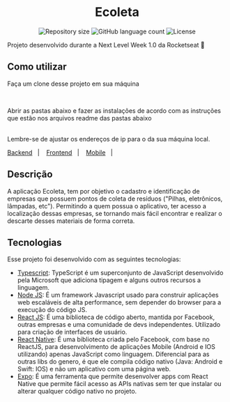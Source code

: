 <h1 align="center">Ecoleta</h1>

<p align="center">
 <img alt="Repository size" src="https://img.shields.io/github/repo-size/luizeduul/Ecoleta">
 <img alt="GitHub language count" src="https://img.shields.io/github/languages/count/luizeduul/Ecoleta">
 <img alt="License" src="https://img.shields.io/badge/license-MIT-brightgreen">
</p>

<p>Projeto desenvolvido durante a Next Level Week 1.0 da Rocketseat 🚀</p>
      
## Como utilizar 
<p>Faça um clone desse projeto em sua máquina</p><br>
<p>Abrir as pastas abaixo e fazer as instalações de acordo com as instruções que estão nos arquivos readme das pastas abaixo</p><br>
<stront>Lembre-se de ajustar os endereços de ip para o da sua máquina local.</strong>
 <p>
   <a href="https://github.com/luizeduul/Ecoleta/tree/master/backend" target="_blank" rel="noopener noreferrer">Backend</a>&nbsp;&nbsp;&nbsp;|&nbsp;&nbsp;&nbsp;
   <a href="https://github.com/luizeduul/Ecoleta/tree/master/frontend" target="_blank" rel="noopener noreferrer">Frontend</a>&nbsp;&nbsp;&nbsp;|&nbsp;&nbsp;&nbsp;
   <a href="https://github.com/luizeduul/Ecoleta/tree/master/mobile" target="_blank" rel="noopener noreferrer">Mobile</a>&nbsp;&nbsp;&nbsp;|&nbsp;&nbsp;&nbsp;
 </p>
<h2>Descrição</h2>
  <p>A aplicação Ecoleta, tem por objetivo o cadastro e identificação de empresas que possuem pontos de coleta de resíduos ("Pilhas, eletrônicos, lâmpadas, etc"). Permitindo a quem possua o aplicativo, ter acesso a localização dessas empresas, se tornando mais fácil encontrar e realizar o descarte desses materiais de forma correta.</p>

## Tecnologias
 Esse projeto foi desenvolvido com as seguintes tecnologias:
  - [Typescript](https://www.typescriptlang.org/): TypeScript é um superconjunto de JavaScript desenvolvido pela Microsoft que adiciona tipagem e alguns outros recursos a linguagem.
  - [Node JS](https://nodejs.org/en/): É um framework Javascript usado para construir aplicações web escaláveis de alta performance, sem depender do browser para a execução do código JS.
  - [React JS](https://reactjs.org): É uma biblioteca de código aberto, mantida por Facebook, outras empresas e uma comunidade de devs independentes. Utilizado para criação de interfaces de usuário.
  - [React Native](https://facebook.github.io/react-native/): É uma biblioteca criada pelo Facebook, com base no ReactJS, para desenvolvimento de aplicações Mobile (Android e IOS utilizando) apenas JavaScript como linguagem. Diferencial para as outras libs do genero, é que ele compila código nativo (Java: Android e Swift: IOS) e não um aplicativo com uma página web.
  - [Expo](https://docs.expo.io/): É uma ferramenta que permite desenvolver apps com React Native que permite fácil acesso as APIs nativas sem ter que instalar ou alterar qualquer código nativo no projeto.


